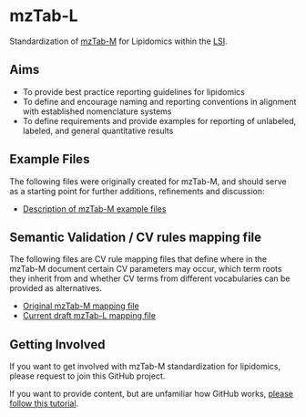 # mzTab-L
Standardization of [mzTab-M](https://github.com/HUPO-PSI/mzTab) for Lipidomics within the [LSI](https://www.lipidomics-standards-initiative.org).

## Aims
* To provide best practice reporting guidelines for lipidomics 
* To define and encourage naming and reporting conventions in alignment with established nomenclature systems
* To define requirements and provide examples for reporting of unlabeled, labeled, and general quantitative results

## Example Files
The following files were originally created for mzTab-M, and should serve as a starting point for further additions, refinements and discussion:

* [Description of mzTab-M example files](https://github.com/HUPO-PSI/mzTab/wiki/Examples)

## Semantic Validation / CV rules mapping file
The following files are CV rule mapping files that define where in the mzTab-M document certain CV parameters may occur, which term roots they inherit from and whether CV terms from different vocabularies can be provided as alternatives.

* [Original mzTab-M mapping file](https://github.com/HUPO-PSI/mzTab/blob/master/specification_document-releases/2_0-Metabolomics-Release/mzTab_2_0-M_mapping.xml)
* [Current draft mzTab-L mapping file](https://github.com/lipidomics-standards-initiative/mzTab-L/blob/master/drafts/1_0-Lipidomics/mzTab_2_0-M-lipidomics_mapping.xml)

## Getting Involved
If you want to get involved with mzTab-M standardization for lipidomics, please request to join this GitHub project.

If you want to provide content, but are unfamiliar how GitHub works, [please follow this tutorial](https://github.com/firstcontributions/first-contributions).
